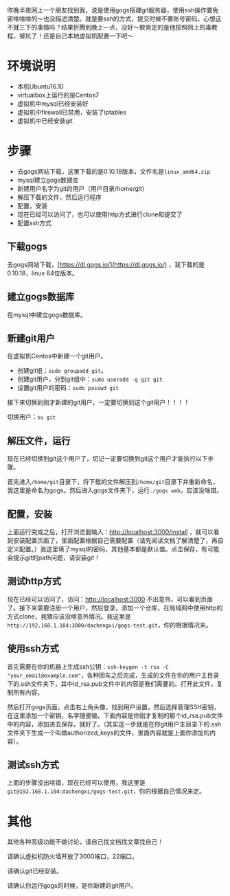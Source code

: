 昨晚半夜网上一个朋友找到我，说是使用gogs搭建git服务器，使用ssh操作要免密啥啥啥的～也没描述清楚。就是要ssh的方式，提交时候不要账号密码，心想这不就三下的事情吗？结果折腾到晚上一点，没好～敢肯定的是他按照网上的毒教程，被坑了！还是自己本地虚拟机配置一下吧～

# 环境说明

- 本机Ubuntu16.10
- virtualbox上运行的是Centos7
- 虚拟机中mysql已经安装好
- 虚拟机中firewall已禁用，安装了iptables
- 虚拟机中已经安装git

# 步骤

- 去gogs网站下载，这里下载的是0.10.18版本，文件名是`linux_amd64.zip`
- mysql建立gogs数据库
- 新建用户名字为git的用户（用户目录/home/git）
- 解压下载的文件，然后运行程序
- 配置，安装
- 现在已经可以访问了，也可以使用http方式进行clone和提交了
- 配置ssh方式

## 下载gogs
去gogs网站下载，[https://dl.gogs.io/](https://dl.gogs.io/) ，我下载的是0.10.18，linux 64位版本。

## 建立gogs数据库
在mysql中建立gogs数据库。

## 新建git用户
在虚拟机Centos中新建一个git用户。

- 创建git组：`sudo groupadd git`。
- 创建git用户，分到git组中：`sudo useradd -g git git`
- 设置git用户的密码：`sudo passwd git`

接下来切换到刚才新建的git用户，一定要切换到这个git用户！！！！

切换用户：`su git`

## 解压文件，运行
现在已经切换到git这个用户了，切记一定要切换到git这个用户才能执行以下步骤。

首先进入`/home/git`目录下，将下载的文件解压到`/home/git`目录下并重新命名，我这里是命名为gogs。然后进入gogs文件夹下，运行`./gogs web`，应该没啥错。

## 配置，安装
上面运行完成之后，打开浏览器输入：[http://localhost:3000/install](http://localhost:3000/install) ，就可以看到安装配置页面了，里面配置根据自己需要配置（请先阅读文档了解清楚了，再自定义配置。）我这里填了mysql的密码，其他基本都是默认值。点击保存，有可能会提示git的path问题，请安装git！

## 测试http方式
现在已经可以访问了，访问：[http://localhost:3000](http://localhost:3000) 不出意外，可以看到页面了。接下来需要注册一个用户，然后登录，添加一个仓库，在局域网中使用http的方式clone，我猜应该没啥意外情况。我这里是`http://192.168.1.104:3000/dachengxi/gogs-test.git`，你的根据情况来。

## 使用ssh方式
首先需要在你的机器上生成ssh公钥：`ssh-keygen -t rsa -C "your_email@example.com"`，各种回车之后完成，生成的文件在你的用户主目录下的.ssh文件夹下，其中id_rsa.pub文件中的内容是我们需要的。打开此文件，复制所有内容。

然后打开gogs页面，点击右上角头像，找到用户设置，然后选择管理SSH密钥，在这里添加一个密钥，名字随便输，下面内容是你刚才复制的那个id_rsa.pub文件中的内容，添加进去保存，就好了。（其实这一步就是在你git用户主目录下的.ssh文件夹下生成一个叫做authorized_keys的文件，里面内容就是上面你添加的内容）。

## 测试ssh方式
上面的步骤没出啥错，现在已经可以使用，我这里是`git@192.168.1.104:dachengxi/gogs-test.git`，你的根据自己情况来定。

# 其他
其他各种高级功能不做讨论，请自己找文档找文章找自己！

请确认虚拟机防火墙开放了3000端口，22端口。

请确认git已经安装。

请确认你运行gogs的时候，是你新建的git用户。